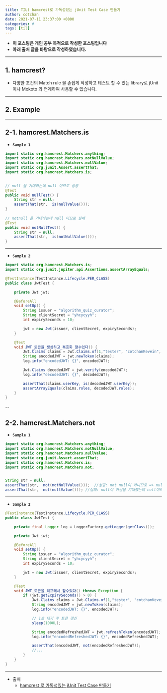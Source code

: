 ```yaml
---
title: TIL) hamcrest로 가독성있는 jUnit Test Case 만들기
author: cotchan
date: 2021-07-11 23:37:00 +0800
categories: #
tags: [til]   
---
```


+ **이 포스팅은 개인 공부 목적으로 작성한 포스팅입니다**
+ **아래 출처 글을 바탕으로 작성하였습니다.**

---

## 1. hamcrest?

+ 다양한 조건의 Match rule 을 손쉽게 작성하고 테스트 할 수 있는 library로 jUnit 이나 Mokoto 와 연계하여 사용할 수 있습니다.

---

## 2. Example

---

## 2-1. hamcrest.Matchers.is

+ **`Sample 1`**

```java
import static org.hamcrest.Matchers.anything;
import static org.hamcrest.Matchers.notNullValue;
import static org.hamcrest.Matchers.nullValue;
import static org.junit.Assert.assertThat;
import static org.hamcrest.Matchers.is;

 
// null 을 기대하는데 null 이므로 성공
@Test
public void nullTest() {
	String str = null;
	assertThat(str,  is(nullValue()));
}
 
// notnull 을 기대하는데 null 이므로 실패
@Test
public void notNullTest() {
	String str = null;
	assertThat(str,  is(notNullValue()));
}
```

---

+ **`Sample 2`**

```java
import static org.hamcrest.Matchers.is;
import static org.junit.jupiter.api.Assertions.assertArrayEquals;

@TestInstance(TestInstance.Lifecycle.PER_CLASS)
public class JwtTest {

    private Jwt jwt;

    @BeforeAll
    void setUp() {
        String issuer = "algorithm_quiz_curator";
        String clientSecret = "yhcycyyh";
        int expirySeconds = 10;

        jwt = new Jwt(issuer, clientSecret, expirySeconds);
    }

    @Test
    void JWT_토큰을_생성하고_복호화_할수있다() {
        Jwt.Claims claims = Jwt.Claims.of(1,"tester", "cotchanKevein", new String[]{"ROLE_USER"});
        String encodedJWT = jwt.newToken(claims);
        log.info("encodedJWT: {}", encodedJWT);

        Jwt.Claims decodedJWT = jwt.verify(encodedJWT);
        log.info("decodedJWT: {}", decodedJWT);

        assertThat(claims.userKey, is(decodedJWT.userKey));
        assertArrayEquals(claims.roles, decodedJWT.roles);
    }
}
```


--

## 2-2. hamcrest.Matchers.not

+ **`Sample 1`**

```java
import static org.hamcrest.Matchers.anything;
import static org.hamcrest.Matchers.notNullValue;
import static org.hamcrest.Matchers.nullValue;
import static org.junit.Assert.assertThat;
import static org.hamcrest.Matchers.is;
import static org.hamcrest.Matchers.not;


String str = null;
assertThat(str,  not(notNullValue()));  //성공: not null이 아니므로 => null 
assertThat(str,  not(nullValue())); //실패: null이 아님을 기대했는데 null이므로
```

---

+ **`Sample 2`**

```java
@TestInstance(TestInstance.Lifecycle.PER_CLASS)
public class JwtTest {

    private final Logger log = LoggerFactory.getLogger(getClass());

    private Jwt jwt;

    @BeforeAll
    void setUp() {
        String issuer = "algorithm_quiz_curator";
        String clientSecret = "yhcycyyh";
        int expirySeconds = 10;

        jwt = new Jwt(issuer, clientSecret, expirySeconds);
    }

    @Test
    void JWT_토큰을_리프레시_할수있다() throws Exception {
        if (jwt.getExpirySeconds() > 0) {
            Jwt.Claims claims = Jwt.Claims.of(1,"tester", "cotchanKevein", new String[]{"ROLE_USER"});
            String encodedJWT = jwt.newToken(claims);
            log.info("encodedJWT: {}", encodedJWT);

            // 1초 대기 후 토큰 갱신
            sleep(1000L);

            String encodedRefreshedJWT = jwt.refreshToken(encodedJWT);
            log.info("encodedRefreshedJWT: {}", encodedRefreshedJWT);

            assertThat(encodedJWT, not(encodedRefreshedJWT));
            //...
        }
    }
}
```

---

+ 출처
  + [hamcrest 로 가독성있는 jUnit Test Case 만들기](https://www.lesstif.com/java/hamcrest-junit-test-case-18219426.html)
